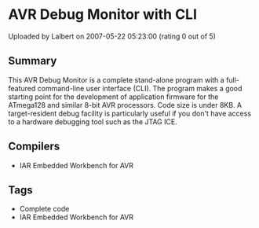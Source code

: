# AVR Debug Monitor with CLI

Uploaded by Lalbert on 2007-05-22 05:23:00 (rating 0 out of 5)

## Summary

This AVR Debug Monitor is a complete stand-alone program with a full-featured command-line user interface (CLI). The program makes a good starting point for the development of application firmware for the ATmega128 and similar 8-bit AVR processors. Code size is under 8KB. A target-resident debug facility is particularly useful if you don't have access to a hardware debugging tool such as the JTAG ICE.

## Compilers

- IAR Embedded Workbench for AVR

## Tags

- Complete code
- IAR Embedded Workbench for AVR
